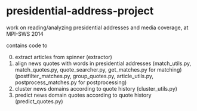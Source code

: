 presidential-address-project
============================

work on reading/analyzing presidential addresses and media coverage, at MPI-SWS 2014

contains code to

0. extract articles from spinner
    (extractor)
1. align news quotes with words in presidential addresses
    (match_utils.py, match_quotes.py, quote_searcher.py, get_matches.py for matching)
    (postfilter_matches.py, group_quotes.py, article_utils.py, postprocess_matches.py for postprocessing)
2. cluster news domains according to quote history
    (cluster_utils.py)
3. predict news domain quotes according to quote history
    (predict_quotes.py)

